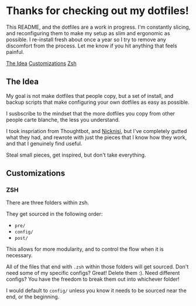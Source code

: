 # Thanks for checking out my dotfiles!

This README, and the dotfiles are a work in progress. I'm constantly slicing, and reconfiguring them to make my setup as slim and ergonomic as possible. I re-install fresh about once a year so I try to remove any discomfort from the process. Let me know if you hit anything that feels painful.

[The Idea](#the-idea)
[Customizations](#customizations)
  [Zsh](#zsh)

## The Idea

My goal is not make dotfiles that people copy, but a set of install, and backup scripts that make configuring your own dotfiles as easy as possible.

I susbscribe to the mindset that the more dotfiles you copy from other people carte blanche, the less you understand.

I took inspriation from Thoughtbot, and [Nicknisi](https://github.com/nicknisi/dotfiles), but I've completely gutted what they had, and rewrote with just the pieces that I know how they work, and that I genuinely find useful.

Steal small pieces, get inspired, but don't take everything.

## Customizations

### ZSH
There are three folders within zsh.

They get sourced in the following order:
* `pre/`
* `config/`
* `post/`

This allows for more modularity, and to control the flow when it is necessary.

All of the files that end with `.zsh` within those folders will get sourced. Don't need some of my specific configs? Great! Delete them :). Need different configs? You have the freedom to break them out into whichever folder! 

I would default to `config/` unless you know it needs to be sourced near the end, or the beginning.
